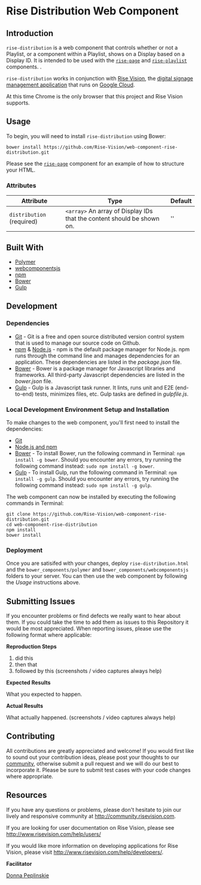 # Rise Distribution Web Component

## Introduction
`rise-distribution` is a web component that controls whether or not a Playlist, or a component within a Playlist, shows on a Display based on a Display ID. It is intended to be used with the [`rise-page`](https://github.com/Rise-Vision/web-component-rise-page) and [`rise-playlist`](https://github.com/Rise-Vision/web-component-rise-playlist) components.
.

`rise-distribution` works in conjunction with [Rise Vision](http://www.risevision.com), the [digital signage management application](http://rva.risevision.com/) that runs on [Google Cloud](https://cloud.google.com).

At this time Chrome is the only browser that this project and Rise Vision supports.

## Usage
To begin, you will need to install `rise-distribution` using Bower:

```
bower install https://github.com/Rise-Vision/web-component-rise-distribution.git
```

Please see the [`rise-page`](https://github.com/Rise-Vision/web-component-rise-page) component for an example of how to structure your HTML.

### Attributes
| Attribute                 | Type                                                                       | Default               |
| ------------------------- | -------------------------------------------------------------------------- | --------------------- |
| `distribution` (required) | `<array>` An array of Display IDs that the content should be shown on.     | ''

## Built With
- [Polymer](https://www.polymer-project.org/)
- [webcomponentsjs](https://github.com/webcomponents/webcomponentsjs)
- [npm](https://www.npmjs.org)
- [Bower](http://bower.io/)
- [Gulp](http://gulpjs.com/)

## Development

### Dependencies
* [Git](http://git-scm.com/) - Git is a free and open source distributed version control system that is used to manage our source code on Github.
* [npm](https://www.npmjs.org/) & [Node.js](http://nodejs.org/) - npm is the default package manager for Node.js. npm runs through the command line and manages dependencies for an application. These dependencies are listed in the _package.json_ file.
* [Bower](http://bower.io/) - Bower is a package manager for Javascript libraries and frameworks. All third-party Javascript dependencies are listed in the _bower.json_ file.
* [Gulp](http://gulpjs.com/) - Gulp is a Javascript task runner. It lints, runs unit and E2E (end-to-end) tests, minimizes files, etc. Gulp tasks are defined in _gulpfile.js_.

### Local Development Environment Setup and Installation
To make changes to the web component, you'll first need to install the dependencies:

- [Git](http://git-scm.com/book/en/v2/Getting-Started-Installing-Git)
- [Node.js and npm](http://blog.nodeknockout.com/post/65463770933/how-to-install-node-js-and-npm)
- [Bower](http://bower.io/#install-bower) - To install Bower, run the following command in Terminal: `npm install -g bower`. Should you encounter any errors, try running the following command instead: `sudo npm install -g bower`.
- [Gulp](https://github.com/gulpjs/gulp/blob/master/docs/getting-started.md) - To install Gulp, run the following command in Terminal: `npm install -g gulp`. Should you encounter any errors, try running the following command instead: `sudo npm install -g gulp`.

The web component can now be installed by executing the following commands in Terminal:
```
git clone https://github.com/Rise-Vision/web-component-rise-distribution.git
cd web-component-rise-distribution
npm install
bower install
```

### Deployment
Once you are satisifed with your changes, deploy `rise-distribution.html` and the `bower_components/polymer` and `bower_components/webcomponentsjs` folders to your server. You can then use the web component by following the *Usage* instructions above.

## Submitting Issues
If you encounter problems or find defects we really want to hear about them. If you could take the time to add them as issues to this Repository it would be most appreciated. When reporting issues, please use the following format where applicable:

**Reproduction Steps**

1. did this
2. then that
3. followed by this (screenshots / video captures always help)

**Expected Results**

What you expected to happen.

**Actual Results**

What actually happened. (screenshots / video captures always help)

## Contributing
All contributions are greatly appreciated and welcome! If you would first like to sound out your contribution ideas, please post your thoughts to our [community](http://community.risevision.com), otherwise submit a pull request and we will do our best to incorporate it. Please be sure to submit test cases with your code changes where appropriate.

## Resources
If you have any questions or problems, please don't hesitate to join our lively and responsive community at http://community.risevision.com.

If you are looking for user documentation on Rise Vision, please see http://www.risevision.com/help/users/

If you would like more information on developing applications for Rise Vision, please visit http://www.risevision.com/help/developers/.

**Facilitator**

[Donna Peplinskie](https://github.com/donnapep "Donna Peplinskie")
